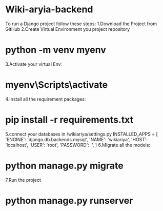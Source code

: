 # Wiki-aryia-backend
To run a Django project follow these steps:
1.Download the Project from GitHub
2.Create Virtual Environment you project repository
# python -m venv myenv
3.Activate your virtual Env:
# myenv\Scripts\activate
4.Install all the requirement packages:
# pip install -r requirements.txt
5.connect your databases in /wikiariya/settings.py
 INSTALLED_APPS = [
'ENGINE': 'django.db.backends.mysql',
        'NAME': 'wikiariya',
        'HOST': 'localhost',
        'USER': 'root',
        'PASSWORD': '',
]
6.Migrate all the models:
# python manage.py migrate
7.Run the project
# python manage.py runserver



